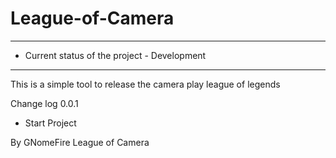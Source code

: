# League-of-Camera

-------------------------------------------
- Current status of the project           - Development
-------------------------------------------
This is a simple tool to release the camera
play league of legends

Change log 0.0.1
- Start Project



By GNomeFire
League of Camera
